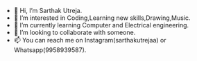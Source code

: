 - 👋 Hi, I’m Sarthak Utreja.
- 👀 I’m interested in Coding,Learning new skills,Drawing,Music.
- 🌱 I’m currently learning Computer and Electrical engineering.
- 💞️ I’m looking to collaborate with someone.
- 📫 You can reach me on Instagram(sarthakutrejaa) or Whatsapp(9958939587).

<!---
SarthakUtreja/SarthakUtreja is a ✨ special ✨ repository because its `README.md` (this file) appears on your GitHub profile.
You can click the Preview link to take a look at your changes.
--->
